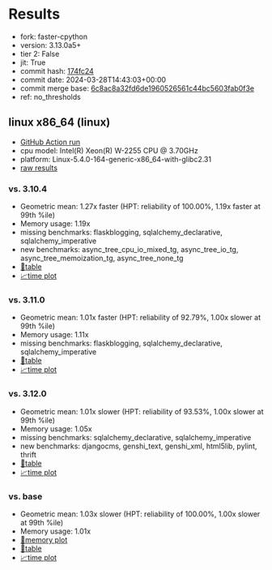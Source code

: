 # Results

- fork: faster-cpython
- version: 3.13.0a5+
- tier 2: False
- jit: True
- commit hash: [174fc24](https://github.com/faster%2dcpython/cpython/commit/174fc24)
- commit date: 2024-03-28T14:43:03+00:00
- commit merge base: [6c8ac8a32fd6de1960526561c44bc5603fab0f3e](https://github.com/faster%2dcpython/cpython/commit/6c8ac8a32fd6de1960526561c44bc5603fab0f3e)
- ref: no_thresholds

## linux x86_64 (linux)

- [GitHub Action run](https://github.com/faster-cpython/benchmarking/actions/runs/8469090653)
- cpu model: Intel(R) Xeon(R) W-2255 CPU @ 3.70GHz
- platform: Linux-5.4.0-164-generic-x86_64-with-glibc2.31
- [raw results](bm-20240328-linux-x86_64-faster%252dcpython-no_thresholds-3.13.0a5%2B-174fc24.json)

### vs. 3.10.4

- Geometric mean: 1.27x faster (HPT: reliability of 100.00%, 1.19x faster at 99th %ile)
- Memory usage: 1.19x
- missing benchmarks: flaskblogging, sqlalchemy_declarative, sqlalchemy_imperative
- new benchmarks: async_tree_cpu_io_mixed_tg, async_tree_io_tg, async_tree_memoization_tg, async_tree_none_tg
- [📄table](bm-20240328-linux-x86_64-faster%252dcpython-no_thresholds-3.13.0a5%2B-174fc24-vs-3.10.4.md)
- [📈time plot](bm-20240328-linux-x86_64-faster%252dcpython-no_thresholds-3.13.0a5%2B-174fc24-vs-3.10.4.png)

### vs. 3.11.0

- Geometric mean: 1.01x faster (HPT: reliability of 92.79%, 1.00x slower at 99th %ile)
- Memory usage: 1.11x
- missing benchmarks: flaskblogging, sqlalchemy_declarative, sqlalchemy_imperative
- [📄table](bm-20240328-linux-x86_64-faster%252dcpython-no_thresholds-3.13.0a5%2B-174fc24-vs-3.11.0.md)
- [📈time plot](bm-20240328-linux-x86_64-faster%252dcpython-no_thresholds-3.13.0a5%2B-174fc24-vs-3.11.0.png)

### vs. 3.12.0

- Geometric mean: 1.01x slower (HPT: reliability of 93.53%, 1.00x slower at 99th %ile)
- Memory usage: 1.05x
- missing benchmarks: sqlalchemy_declarative, sqlalchemy_imperative
- new benchmarks: djangocms, genshi_text, genshi_xml, html5lib, pylint, thrift
- [📄table](bm-20240328-linux-x86_64-faster%252dcpython-no_thresholds-3.13.0a5%2B-174fc24-vs-3.12.0.md)
- [📈time plot](bm-20240328-linux-x86_64-faster%252dcpython-no_thresholds-3.13.0a5%2B-174fc24-vs-3.12.0.png)

### vs. base

- Geometric mean: 1.03x slower (HPT: reliability of 100.00%, 1.00x slower at 99th %ile)
- Memory usage: 1.01x
- [🧠memory plot](bm-20240328-linux-x86_64-faster%252dcpython-no_thresholds-3.13.0a5%2B-174fc24-vs-base-mem.png)
- [📄table](bm-20240328-linux-x86_64-faster%252dcpython-no_thresholds-3.13.0a5%2B-174fc24-vs-base.md)
- [📈time plot](bm-20240328-linux-x86_64-faster%252dcpython-no_thresholds-3.13.0a5%2B-174fc24-vs-base.png)

